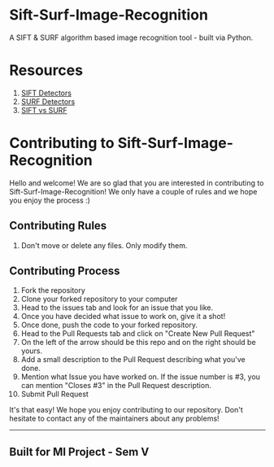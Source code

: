 # Sift-Surf-Image-Recognition
A SIFT & SURF algorithm based image recognition tool - built via Python.

# Resources
1. [SIFT Detectors](https://www.analyticsvidhya.com/blog/2019/10/detailed-guide-powerful-sift-technique-image-matching-python/)
2. [SURF Detectors](https://medium.com/data-breach/introduction-to-surf-speeded-up-robust-features-c7396d6e7c4e)
3. [SIFT vs SURF](https://medium.com/@shehan.a.perera/a-comparison-of-sift-surf-and-orb-333d64bcaaea)

# Contributing to Sift-Surf-Image-Recognition
Hello and welcome! We are so glad that you are interested in contributing to Sift-Surf-Image-Recognition!
We only have a couple of rules and we hope you enjoy the process :)

## Contributing Rules
1. Don't move or delete any files. Only modify them.

## Contributing Process
1. Fork the repository
2. Clone your forked repository to your computer
3. Head to the issues tab and look for an issue that you like.
4. Once you have decided what issue to work on, give it a shot!
5. Once done, push the code to your forked repository.
6. Head to the Pull Requests tab and click on "Create New Pull Request"
7. On the left of the arrow should be this repo and on the right should be yours.
8. Add a small description to the Pull Request describing what you've done.
9. Mention what Issue you have worked on. If the issue number is #3, you can mention "Closes #3" in the Pull Request description.
10. Submit Pull Request

It's that easy! We hope you enjoy contributing to our repository. Don't hesitate to contact any of the maintainers about any problems!

---
## Built for MI Project - Sem V
